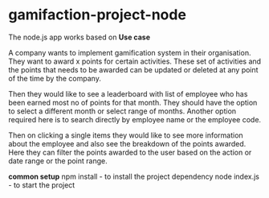 # gamifaction-project-node
The node.js  app works based on  **Use case**

A company wants to implement gamification system in their organisation.
They want to award x points for certain activities.
These set of activities and the points that needs to be awarded can be updated or deleted at any point of the time by the company.
 
Then they would like to see a leaderboard with list of employee who has been earned most no of points for that month.
They should have the option to select a different month or select range of months.
Another option required here is to search directly by employee name or the employee code.
 
Then on clicking a single items they would like to see more information about the employee and also see the breakdown of the points awarded.
Here they can filter the points awarded to the user based on the action or date range or the point range.

**common setup** 
npm install - to install  the project dependency
node index.js - to start the project 



